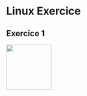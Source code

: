 # Linux Exercice

## Exercice 1

<img src="/Desktop/capture Linux/Capture d’écran 2025-10-02 à 10.13.28" height="120" widght="120"/>
